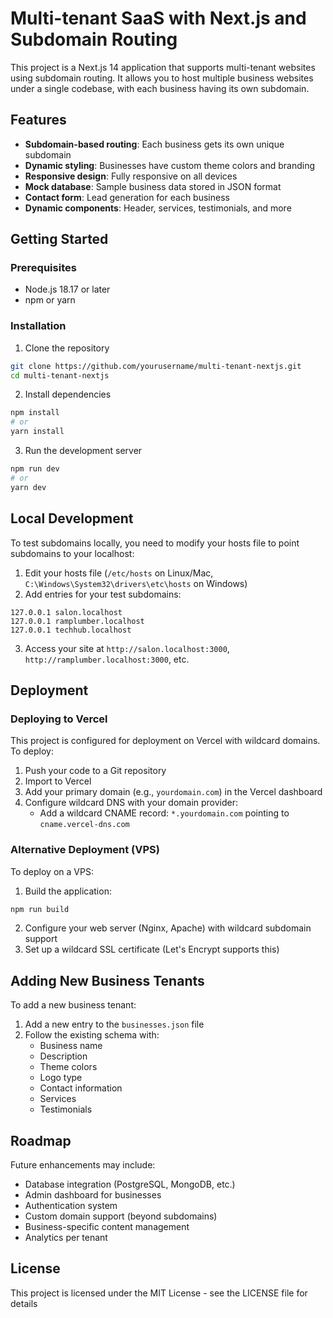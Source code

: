 # Multi-tenant SaaS with Next.js and Subdomain Routing

This project is a Next.js 14 application that supports multi-tenant websites using subdomain routing. It allows you to host multiple business websites under a single codebase, with each business having its own subdomain.

## Features

- **Subdomain-based routing**: Each business gets its own unique subdomain
- **Dynamic styling**: Businesses have custom theme colors and branding
- **Responsive design**: Fully responsive on all devices
- **Mock database**: Sample business data stored in JSON format
- **Contact form**: Lead generation for each business
- **Dynamic components**: Header, services, testimonials, and more

## Getting Started

### Prerequisites

- Node.js 18.17 or later
- npm or yarn

### Installation

1. Clone the repository
```bash
git clone https://github.com/yourusername/multi-tenant-nextjs.git
cd multi-tenant-nextjs
```

2. Install dependencies
```bash
npm install
# or
yarn install
```

3. Run the development server
```bash
npm run dev
# or
yarn dev
```

## Local Development

To test subdomains locally, you need to modify your hosts file to point subdomains to your localhost:

1. Edit your hosts file (`/etc/hosts` on Linux/Mac, `C:\Windows\System32\drivers\etc\hosts` on Windows)
2. Add entries for your test subdomains:
```
127.0.0.1 salon.localhost
127.0.0.1 ramplumber.localhost  
127.0.0.1 techhub.localhost
```

3. Access your site at `http://salon.localhost:3000`, `http://ramplumber.localhost:3000`, etc.

## Deployment

### Deploying to Vercel

This project is configured for deployment on Vercel with wildcard domains. To deploy:

1. Push your code to a Git repository
2. Import to Vercel
3. Add your primary domain (e.g., `yourdomain.com`) in the Vercel dashboard
4. Configure wildcard DNS with your domain provider:
   - Add a wildcard CNAME record: `*.yourdomain.com` pointing to `cname.vercel-dns.com`

### Alternative Deployment (VPS)

To deploy on a VPS:

1. Build the application:
```bash
npm run build
```

2. Configure your web server (Nginx, Apache) with wildcard subdomain support
3. Set up a wildcard SSL certificate (Let's Encrypt supports this)

## Adding New Business Tenants

To add a new business tenant:

1. Add a new entry to the `businesses.json` file
2. Follow the existing schema with:
   - Business name
   - Description
   - Theme colors
   - Logo type
   - Contact information
   - Services
   - Testimonials

## Roadmap

Future enhancements may include:

- Database integration (PostgreSQL, MongoDB, etc.)
- Admin dashboard for businesses
- Authentication system
- Custom domain support (beyond subdomains)
- Business-specific content management
- Analytics per tenant

## License

This project is licensed under the MIT License - see the LICENSE file for details
